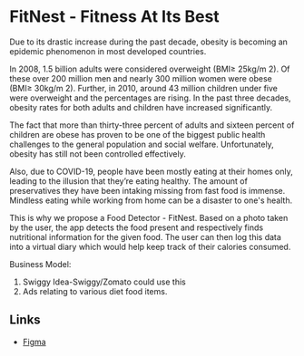 # FitNest - Fitness At Its Best
Due to its drastic increase during the past decade, obesity is becoming an epidemic
phenomenon in most developed countries. 

In 2008, 1.5 billion adults were considered overweight (BMI≥ 25kg/m 2). Of these
over 200 million men and nearly 300 million women were obese (BMI≥ 30kg/m 2).
Further, in 2010, around 43 million children under five were overweight and the
percentages are rising. In the past three decades, obesity rates for both adults and
children have increased significantly.

The fact that more than thirty-three percent of 
adults and sixteen percent of children are obese has proven to be one of the
biggest public health challenges to the general population and social welfare. Unfortunately,
obesity has still not been controlled effectively.

Also, due to COVID-19, people have been mostly eating at their homes only, leading
to the illusion that they’re eating healthy. The amount of preservatives they have
been intaking missing from fast food is immense. Mindless eating while working
from home can be a disaster to one's health.

This is why we propose a Food Detector - FitNest. Based on a photo taken by the user, the
app detects the food present and respectively finds nutritional information for the given
food. The user can then log this data into a virtual diary which would help keep
track of their calories consumed.

Business Model:
1. Swiggy Idea-Swiggy/Zomato could use this
2. Ads relating to various diet food items.

## Links
- [Figma](https://www.figma.com/file/Ywmx3rJWdPNaqqPJLntwDW/Fitnest?node-id=0%3A1)
